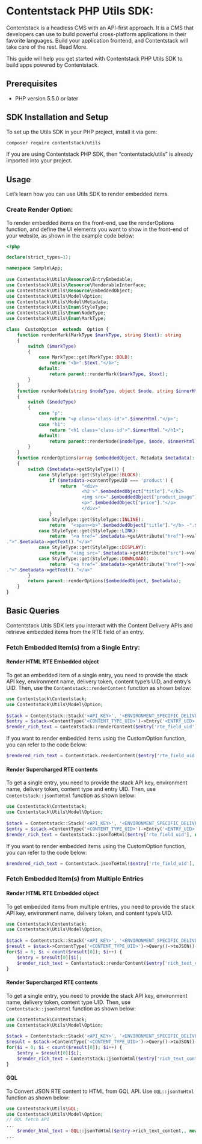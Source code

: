 # Contentstack PHP Utils SDK:

Contentstack is a headless CMS with an API-first approach. It is a CMS that developers can use to build powerful cross-platform applications in their favorite languages. Build your application frontend, and Contentstack will take care of the rest. Read More.

This guide will help you get started with Contentstack PHP Utils SDK to build apps powered by Contentstack.

## Prerequisites

-   PHP version 5.5.0 or later
    
## SDK Installation and Setup

To set up the Utils SDK in your PHP project, install it via gem:
```sh
composer require contentstack/utils
```
  
If you are using Contentstack PHP SDK, then “contentstack/utils” is already imported into your project.

## Usage

Let’s learn how you can use Utils SDK to render embedded items.

### Create Render Option:

To render embedded items on the front-end, use the renderOptions function, and define the UI elements you want to show in the front-end of your website, as shown in the example code below:
```php
<?php  

declare(strict_types=1);  

namespace Sample\App;  
  
use Contentstack\Utils\Resource\EntryEmbedable;  
use Contentstack\Utils\Resource\RenderableInterface;  
use Contentstack\Utils\Resource\EmbeddedObject;  
use Contentstack\Utils\Model\Option;  
use Contentstack\Utils\Model\Metadata;  
use Contentstack\Utils\Enum\StyleType;
use Contentstack\Utils\Enum\NodeType;
use Contentstack\Utils\Enum\MarkType;

class  CustomOption  extends  Option {  
	function renderMark(MarkType $markType, string $text): string 
    {
        switch ($markType)
        {
            case MarkType::get(MarkType::BOLD):
                return "<b>".$text."</b>";
            default:
                return parent::renderMark($markType, $text);
        }
    }
    function renderNode(string $nodeType, object $node, string $innerHtml): string 
    {
        switch ($nodeType)
        {
            case "p":
                return "<p class='class-id'>".$innerHtml."</p>";
            case "h1":
                return "<h1 class='class-id'>".$innerHtml."</h1>";
            default:
                return parent::renderNode($nodeType, $node, $innerHtml);
        }
    }
	function renderOptions(array $embeddedObject, Metadata $metadata): string  
	{  
		switch ($metadata->getStyleType()) {  
			case StyleType::get(StyleType::BLOCK):  
				if ($metadata->contentTypeUID === 'product') {  
					return  "<div>  
							<h2 >".$embeddedObject["title"]."</h2>  
							<img src=".$embeddedObject["product_image"]["url"]. "alt=".$embeddedObject["product_image"]["title"]."/>  
							<p>".$embeddedObject["price"]."</p>  
							</div>"  
				}  
			case StyleType::get(StyleType::INLINE):  
				return  "<span><b>".$embeddedObject["title"]."</b> -".$embeddedObject["description"]."</span>";  
			case StyleType::get(StyleType::LINK):  
				return  "<a href=".$metadata->getAttribute("href")->value  
.">".$metadata->getText()."</a>"  
			case StyleType::get(StyleType::DISPLAY):  
				return  "<img src=".$metadata->getAttribute("src")->value." alt='".$metadata->getAttribute("alt")->value." />";  
			case StyleType::get(StyleType::DOWNLOAD):  
				return  "<a href=".$metadata->getAttribute("href")->value  
.">".$metadata->getText()."</a>"  
		}  
        return parent::renderOptions($embeddedObject, $metadata);
	}  
}
```
## Basic Queries

Contentstack Utils SDK lets you interact with the Content Delivery APIs and retrieve embedded items from the RTE field of an entry.

### Fetch Embedded Item(s) from a Single Entry:
#### Render HTML RTE Embedded object

To get an embedded item of a single entry, you need to provide the stack API key, environment name, delivery token, content type’s UID, and entry’s UID. Then, use the `Contentstack::renderContent` function as shown below:
  
```php
use Contentstack\Contentstack;  
use Contentstack\Utils\Model\Option;  
  
$stack = Contentstack::Stack('<API_KEY>', '<ENVIRONMENT_SPECIFIC_DELIVERY_TOKEN>', '<ENVIRONMENT>');  
$entry = $stack->ContentType('<CONTENT_TYPE_UID>')->Entry('<ENTRY_UID>')->includeEmbeddedItems()->toJSON()->fetch();  
$render_rich_text = Contentstack::renderContent($entry['rte_field_uid'], new Option($entry));
```

If you want to render embedded items using the CustomOption function, you can refer to the code below:
```php
$rendered_rich_text = Contentstack.renderContent($entry['rte_field_uid'], new CustomOption($entry));
```
#### Render Supercharged RTE contents
To get a single entry, you need to provide the stack API key, environment name, delivery token, content type and entry UID. Then, use `Contentstack::jsonToHtml` function as shown below:


```php
use Contentstack\Contentstack;  
use Contentstack\Utils\Model\Option;  
  
$stack = Contentstack::Stack('<API_KEY>', '<ENVIRONMENT_SPECIFIC_DELIVERY_TOKEN>', '<ENVIRONMENT>');  
$entry = $stack->ContentType('<CONTENT_TYPE_UID>')->Entry('<ENTRY_UID>')->includeEmbeddedItems()->toJSON()->fetch();  
$render_rich_text = Contentstack::jsonToHtml($entry['rte_field_uid'], new Option($entry));
```

If you want to render embedded items using the CustomOption function, you can refer to the code below:
```php
$rendered_rich_text = Contentstack.jsonToHtml($entry['rte_field_uid'], new CustomOption($entry));
```
### Fetch Embedded Item(s) from Multiple Entries
#### Render HTML RTE Embedded object

To get embedded items from multiple entries, you need to provide the stack API key, environment name, delivery token, and content type’s UID.
```php
use Contentstack\Contentstack;  
use Contentstack\Utils\Model\Option;  
  
$stack = Contentstack::Stack('<API_KEY>', '<ENVIRONMENT_SPECIFIC_DELIVERY_TOKEN>', '<ENVIRONMENT>');  
$result = $stack->ContentType('<CONTENT_TYPE_UID>')->Query()->toJSON()->includeEmbeddedItems()->find()  
for($i = 0; $i < count($result[0]); $i++) {  
	$entry = $result[0][$i];  
	$render_rich_text = Contentstack::renderContent($entry['rich_text_content'], new Option($entry));  
}
```

#### Render Supercharged RTE contents
To get a single entry, you need to provide the stack API key, environment name, delivery token, content type UID. Then, use `Contentstack::jsonToHtml` function as shown below:

```php
use Contentstack\Contentstack;  
use Contentstack\Utils\Model\Option;  
  
$stack = Contentstack::Stack('<API_KEY>', '<ENVIRONMENT_SPECIFIC_DELIVERY_TOKEN>', '<ENVIRONMENT>');  
$result = $stack->ContentType('<CONTENT_TYPE_UID>')->Query()->toJSON()->includeEmbeddedItems()->find()  
for($i = 0; $i < count($result[0]); $i++) {  
	$entry = $result[0][$i];  
	$render_rich_text = Contentstack::jsonToHtml($entry['rich_text_content'], new Option($entry));  
}
```
#### GQL 

To Convert JSON RTE content to HTML from GQL API. Use `GQL::jsonToHtml` function as shown below:

```php
use Contentstack\Utils\GQL;
use Contentstack\Utils\Model\Option;  
// GQL fetch API
... 
	$render_html_text = GQL::jsonToHtml($entry->rich_text_content,, new Option());
...
```